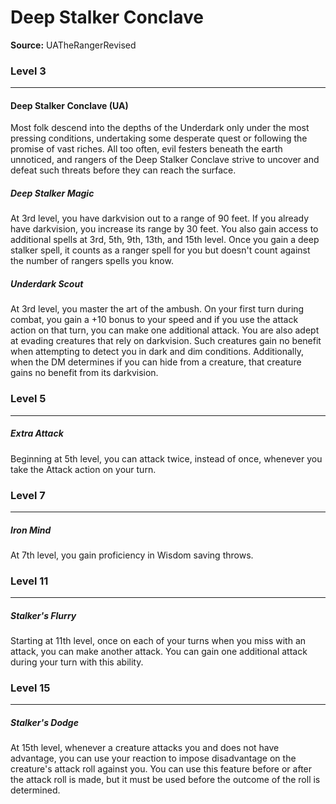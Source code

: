 # Deep Stalker Conclave

**Source:** UATheRangerRevised


### Level 3
---
#### Deep Stalker Conclave (UA)
Most folk descend into the depths of the Underdark only under the most pressing conditions, undertaking some desperate quest or following the promise of vast riches. All too often, evil festers beneath the earth unnoticed, and rangers of the Deep Stalker Conclave strive to uncover and defeat such threats before they can reach the surface.

##### **Deep Stalker Magic**
At 3rd level, you have darkvision out to a range of 90 feet. If you already have darkvision, you increase its range by 30 feet. You also gain access to additional spells at 3rd, 5th, 9th, 13th, and 15th level. Once you gain a deep stalker spell, it counts as a ranger spell for you but doesn't count against the number of rangers spells you know.

##### **Underdark Scout**
At 3rd level, you master the art of the ambush. On your first turn during combat, you gain a +10 bonus to your speed and if you use the attack action on that turn, you can make one additional attack. You are also adept at evading creatures that rely on darkvision. Such creatures gain no benefit when attempting to detect you in dark and dim conditions. Additionally, when the DM determines if you can hide from a creature, that creature gains no benefit from its darkvision.

### Level 5
---
##### **Extra Attack**
Beginning at 5th level, you can attack twice, instead of once, whenever you take the Attack action on your turn.

### Level 7
---
##### **Iron Mind**
At 7th level, you gain proficiency in Wisdom saving throws.

### Level 11
---
##### **Stalker's Flurry**
Starting at 11th level, once on each of your turns when you miss with an attack, you can make another attack. You can gain one additional attack during your turn with this ability.

### Level 15
---
##### **Stalker's Dodge**
At 15th level, whenever a creature attacks you and does not have advantage, you can use your reaction to impose disadvantage on the creature's attack roll against you. You can use this feature before or after the attack roll is made, but it must be used before the outcome of the roll is determined.
